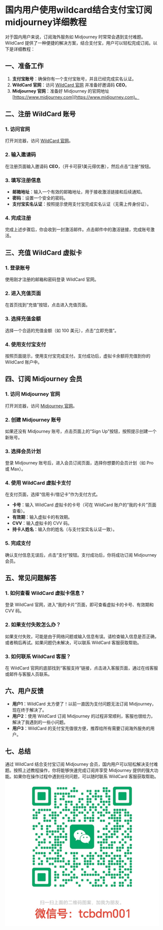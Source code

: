 # 国内用户使用wildcard结合支付宝订阅midjourney详细教程

对于国内用户来说，订阅海外服务如 Midjourney 时常常会遇到支付难题。WildCard 提供了一种便捷的解决方案，结合支付宝，用户可以轻松完成订阅。以下是详细教程：

## 一、准备工作

1. **支付宝账号**：确保你有一个支付宝账号，并且已经完成实名认证。
2. **WildCard 官网**：访问 [WildCard 官网](https://bewildcard.com/i/CEO) 并准备好邀请码 **CEO**。
3. **Midjourney 官网**：准备好 Midjourney 的官网地址 [https://www.midjourney.com](https://www.midjourney.com)。

## 二、注册 WildCard 账号

### 1. 访问官网
打开浏览器，访问 [WildCard 官网](https://bewildcard.com/i/CEO)。

### 2. 输入邀请码
在注册页面输入邀请码 **CEO**，（开卡可获1美元得优惠），然后点击“注册”按钮。

### 3. 填写注册信息
- **邮箱地址**：输入一个有效的邮箱地址，用于接收激活链接和后续通知。
- **密码**：设置一个安全的密码。
- **支付宝实名认证**：按照提示使用支付宝完成实名认证（无需上传身份证）。

### 4. 完成注册
完成上述步骤后，你会收到一封激活邮件。点击邮件中的激活链接，完成账号激活。

## 三、充值 WildCard 虚拟卡

### 1. 登录账号
使用刚才注册的邮箱和密码登录 WildCard 官网。

### 2. 进入充值页面
在首页找到“充值”按钮，点击进入充值页面。

### 3. 选择充值金额
选择一个合适的充值金额（如 100 美元），点击“立即充值”。

### 4. 使用支付宝支付
按照页面提示，使用支付宝完成支付。支付成功后，虚拟卡余额将充值到你的 WildCard 账户中。

## 四、订阅 Midjourney 会员

### 1. 访问 Midjourney 官网
打开浏览器，访问 [Midjourney 官网](https://www.midjourney.com)。

### 2. 创建 Midjourney 账号
如果还没有 Midjourney 账号，点击页面上的“Sign Up”按钮，按照提示创建一个新账号。

### 3. 选择会员计划
登录 Midjourney 账号后，进入会员订阅页面，选择你想要的会员计划（如 Pro 或 Max）。

### 4. 使用 WildCard 虚拟卡支付
在支付页面，选择“信用卡/借记卡”作为支付方式。
- **卡号**：输入 WildCard 虚拟卡的卡号（可在 WildCard 账户的“我的卡片”页面查看）。
- **有效期**：输入虚拟卡的有效期。
- **CVV**：输入虚拟卡的 CVV 码。
- **持卡人姓名**：输入你的姓名（与支付宝实名认证一致）。

### 5. 完成支付
确认支付信息无误后，点击“支付”按钮。支付成功后，你将成功订阅 Midjourney 会员。

## 五、常见问题解答

### 1. 如何查看 WildCard 虚拟卡信息？
登录 WildCard 官网，进入“我的卡片”页面，即可查看虚拟卡的卡号、有效期和 CVV 码。

### 2. 如果支付失败怎么办？
如果支付失败，可能是由于网络问题或输入信息有误。请检查输入信息是否正确，或者稍后再试。如果问题仍未解决，可以联系 WildCard 客服获取帮助。

### 3. 如何联系 WildCard 客服？
在 WildCard 官网的底部找到“客服支持”链接，点击进入客服页面，通过在线客服或邮件与客服人员联系。

## 六、用户反馈

- **用户1**：WildCard 太方便了！以前一直因为支付问题无法订阅 Midjourney，现在终于解决了。
- **用户2**：使用 WildCard 订阅 Midjourney 的过程非常顺利，客服也很给力，解决了我遇到的一些小问题。
- **用户3**：WildCard 的支付宝充值很方便，推荐给所有需要订阅海外服务的用户。

## 七、总结

通过 WildCard 结合支付宝订阅 Midjourney 会员，国内用户可以轻松解决支付难题。按照上述教程操作，你将能够快速完成订阅并享受 Midjourney 提供的强大功能。如果你在操作过程中遇到任何问题，可以随时联系 WildCard 客服获取帮助。
![微信图片](/images/wechat.jpg)
